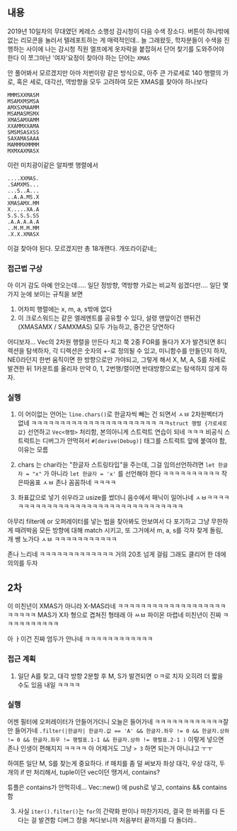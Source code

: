 ## 내용
2019년 10일차의 무대였던 케레스 소행성 감시청이 다음 수색 장소다. 버튼이 하나밖에 없는 리모콘을 눌러서 텔레포트하는 게 매력적인데..
늘 그래왔듯, 학자분들이 수색을 진행하는 사이에 나는 감시청 직원 엘프에게 옷자락을 붙잡혀서 단어 찾기를 도와주어야 한다
이 쪼그마난 '여자'요정이 찾아야 하는 단어는 `XMAS`

안 풀어봐서 모르겠지만 아마 저번이랑 같은 방식으로, 아주 큰 가로세로 140 행렬의 가로, 혹은 세로, 대각선, 역방향을 모두 고려하여
모든 XMAS를 찾아야 하나보다

```
MMMSXXMASM
MSAMXMSMSA
AMXSXMAAMM
MSAMASMSMX
XMASAMXAMM
XXAMMXXAMA
SMSMSASXSS
SAXAMASAAA
MAMMMXMMMM
MXMXAXMASX
```
이런 미치광이같은 알파벳 행렬에서

```
....XXMAS.
.SAMXMS...
...S..A...
..A.A.MS.X
XMASAMX.MM
X.....XA.A
S.S.S.S.SS
.A.A.A.A.A
..M.M.M.MM
.X.X.XMASX
```
이걸 찾아야 된다. 모르겠지만 총 18개랜다. 개또라이같네;;


### 접근법 구상
아 이거 감도 아예 안오는데..... 일단 정방향, 역방향 가로는 비교적 쉽겠다만....
일단 몇가지 눈에 보이는 규칙을 보면
1. 어차피 행렬에는 x, m, a, s밖에 없다
2. 이 크로스워드는 같은 엘레멘트를 공유할 수 있다, 설령 맨앞이건 맨뒤건 (XMASAMX / SAMXMAS) 모두 가능하고, 중간은 당연하다

어디보자... Vec<i32><i32>의 2차원 행렬을 만든다 치고
쭉 2중 FOR를 돌다가 X가 발견되면 8디렉션을 탐색하자, 각 디렉션은 숫자의 +-로 정의될 수 있고, 미니함수를 만들던지 하자, NE()라던지
한번 움직이면 한 방향으로만 가야되고, 그렇게 해서 X, M, A, S를 차례로 발견한 뒤 1카운트를 올리자
만약 0, 1, 2번행/렬이면 반대방향으로는 탐색하지 않게 하자.

### 실행
1. 이 어이없는 언어는 `line.chars()`로 한글자씩 빼는 건 되면서 ㅅㅂ 2차원벡터가 없네 ㅋㅋㅋㅋㅋㅋㅋㅋㅋㅋㅋㅋㅋㅋㅋㅋㅋㅋㅋㅋㅋㅋ
ㅋㅋ`struct 행렬 {가로세로값}` 선언하고 `Vec<행렬>` 처리함, 본의아니게 스트럭트 연습이 되네 ㅋㅋㅋ
비공식 스트럭트는 디버그가 안먹혀서 `#[derive(Debug)]` 태그를 스트럭트 앞에 붙여야 함, 이유는 모름

2. chars 는 char라는 "한글자 스트링타입"을 주는데, 그걸 임의선언하려면 `let 한글자 = "x"` 가 아니라 `let 한글자 = 'x'` 를 선언해야 한다 ㅋㅋㅋㅋㅋㅋㅋㅋㅋㅋ 작은따옴표 ㅅㅂ 존나 꼼꼼하네 ㅋㅋㅋㅋ

3. 좌표값으로 넣기 쉬우라고 usize를 썼더니 음수에서 패닉이 일어나네 ㅅㅂㅋㅋㅋㅋㅋㅋㅋㅋㅋㅋㅋㅋㅋㅋㅋㅋㅋㅋㅋㅋㅋㅋㅋㅋㅋㅋㅋㅋㅋㅋㅋㅋㅋ

아무리 filter에 or 오퍼레이터를 넣는 법을 찾아봐도 안보여서 다 포기하고 그냥 무한하게 때려박음
모든 방향에 대해 match 시키고, 또 그거에서 m, a, s를 각자 찾게 돌림, 개 쌩 노가다 ㅅㅂ ㅋㅋㅋㅋㅋㅋㅋㅋㅋㅋㅋ

존나 느리네 ㅋㅋㅋㅋㅋㅋㅋㅋㅋㅋㅋㅋㅋ 거의 20초 넘게 걸림
그래도 클리어 한 데에 의의를 두자


## 2차
이 미친년이 XMAS가 아니라 X-MAS라네 ㅋㅋㅋㅋㅋㅋㅋㅋㅋㅋㅋㅋㅋㅋㅋㅋㅋㅋㅋㅋㅋㅋㅋㅋ MAS가 X자 형으로 겹쳐진 형태래
아 ㅆㅂ 파이몬 마렵네 미친년이 진짜 ㅋㅋㅋㅋㅋㅋㅋㅋㅋㅋ

아 ㅏ이건 진짜 엄두가 안나네 ㅋㅋㅋㅋㅋㅋㅋㅋㅋㅋㅋㅋ

### 접근 계획
1. 일단 A를 찾고, 대각 방향 2분할 후 M, S가 발견되면 ㅇㅋ로 치자
오히려 더 짧을 수도 있음
내일 ㅋㅋㅋㅋ

### 실행
어젠 필터에 오퍼레이터가 안들어가더니 오늘은 들어가네 ㅋㅋㅋㅋㅋㅋㅋㅋㅋㅋㅋㅋ잘만 들어가네
`.filter(|한글자| 한글자.값 == 'A' && 한글자.좌우 != 0 && 한글자.상하 != 0 && 한글자.좌우 != 행렬표.1-1 && 한글자.상하 != 행렬표.2-1 )`
이렇게 넣으면 존나 인생이 편해지지 ㅋㅋㅋㅋ 아 어제거도 그냥 `> 3` 하면 되는거 아니냐고 ㅜㅜ

하여튼 일단 M, S를 찾는게 중요하다. if 매치를  좀 덜 써보자
좌상 대각, 우상 대각, 두개의 if 만 처리해서, tuple이던 vec이던 땡겨서, contains?

튜플은 contains가 안먹히네... Vec::new() 에 push로 넣고, contains && contains 함


3. 사실 `iter().filter()`는 `for`의 간략화 판이나 마찬가지라, 결국 한 바퀴를 다 돈다는 걸 발견함
디버그 창을 쳐다보니까 처음부터 끝까지를 다 돌더라..

